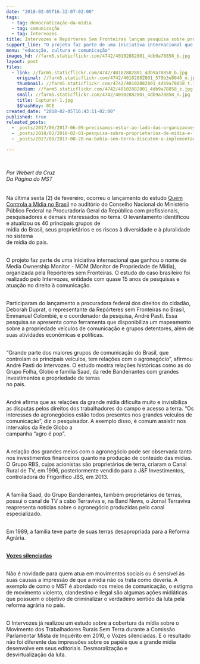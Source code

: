 ```yaml
---
date: "2018-02-05T16:32:07-02:00"
tags:
  - tag: democratização-da-mídia
  - tag: comunicação
  - tag: Intervozes
title: Intervozes e Repórteres Sem Fronteiras lançam pesquisa sobre proprietários de mídia no Brasil
support_line: "O projeto faz parte de uma iniciativa internacional que ganhou o nome de Media Ownership Monitor "
menu: "educação, cultura e comunicação"
images_hd: //farm5.staticflickr.com/4742/40102882801_4db9a78858_b.jpg
layout: post
files:
  - link: //farm5.staticflickr.com/4742/40102882801_4db9a78858_b.jpg
    original: //farm5.staticflickr.com/4742/40102882801_579b3e8046_o.jpg
    thumbnail: //farm5.staticflickr.com/4742/40102882801_4db9a78858_t.jpg
    medium: //farm5.staticflickr.com/4742/40102882801_4db9a78858_z.jpg
    small: //farm5.staticflickr.com/4742/40102882801_4db9a78858_n.jpg
    title: Capturar-1.jpg
    $$hashKey: 0CE
created_date: "2018-02-05T16:43:11-02:00"
published: true
releated_posts:
  - _posts/2017/06/2017-06-09-precisamos-estar-ao-lado-das-organizacoes-populares-afirma-coordenadora-do-fndc.md
  - _posts/2018/02/2018-02-01-pesquisa-sobre-proprietarios-de-midia-e-lancada-em-brasilia.md
  - _posts/2017/08/2017-08-28-na-bahia-sem-terra-discutem-a-implementacao-de-radios-comunitarias-livres.md

---
```

<p>&nbsp;</p>

<div dir="auto"><em>Por Webert da Cruz</em></div>

<div dir="auto"><em>Da P&aacute;gina do MST&nbsp;</em></div>

<div dir="auto"><br />
<br />
Na &uacute;ltima sexta&nbsp;(2) de fevereiro, ocorreu o lan&ccedil;amento do estudo <a href="https://brazil.mom-rsf.org/br/">Quem Controla a M&iacute;dia no Brasil</a> no audit&oacute;rio do Conselho Nacional do Minist&eacute;rio P&uacute;blico Federal na Procuradoria Geral da Rep&uacute;blica com profissionais, pesquisadores e demais interessados no tema. O levantamento identificou e atualizou os 40 principais grupos de<br />
m&iacute;dia do Brasil, seus propriet&aacute;rios e os riscos &agrave; diversidade e &agrave; pluralidade no sistema<br />
de m&iacute;dia do pa&iacute;s.</div>

<p><br />
O projeto faz parte de uma iniciativa internacional que ganhou o nome de Media Ownership Monitor - MOM (Monitor de Propriedade de M&iacute;dia), organizada pela Rep&oacute;rteres sem Fronteiras. O estudo do caso brasileiro foi realizado pelo Intervozes, entidade com quase 15 anos de pesquisas e atua&ccedil;&atilde;o no direito &agrave; comunica&ccedil;&atilde;o.</p>

<p><br />
Participaram do lan&ccedil;amento a procuradora federal dos direitos do cidad&atilde;o, Deborah Duprat, o representante da Rep&oacute;rteres sem Fronteiras no Brasil, Emmanuel Colombi&eacute;, e o coordenador da pesquisa, Andr&eacute; Pasti. Essa pesquisa se apresenta como ferramenta que disponibiliza um mapeamento sobre a propriedade ve&iacute;culos de comunica&ccedil;&atilde;o e grupos detentores, al&eacute;m de suas atividades econ&ocirc;micas e pol&iacute;ticas.</p>

<p><br />
&ldquo;Grande parte dos maiores grupos de comunica&ccedil;&atilde;o do Brasil, que controlam os principais ve&iacute;culos, tem rela&ccedil;&otilde;es com o agroneg&oacute;cio&rdquo;, afirmou Andr&eacute; Pasti do Intervozes. O estudo mostra rela&ccedil;&otilde;es hist&oacute;ricas como as do Grupo Folha, Globo e fam&iacute;lia Saad, da rede Bandeirantes com grandes investimentos e propriedade de terras<br />
no pa&iacute;s.</p>

<p><br />
Andr&eacute; afirma que as rela&ccedil;&otilde;es da grande m&iacute;dia dificulta muito e invisibiliza as disputas pelos direitos dos trabalhadores do campo e acesso a terra. &ldquo;Os interesses do agroneg&oacute;cios est&atilde;o todos presentes nos grandes ve&iacute;culos de comunica&ccedil;&atilde;o&rdquo;, diz o pesquisador. A exemplo disso, &eacute; comum assistir nos intervalos da Rede Globo a<br />
campanha &ldquo;agro &eacute; pop&rdquo;.</p>

<p><br />
A rela&ccedil;&atilde;o dos grandes meios com o agroneg&oacute;cio pode ser observada tanto nos investimentos financeiros quanto na produ&ccedil;&atilde;o de conte&uacute;do das m&iacute;dias. O Grupo RBS, cujos acionistas s&atilde;o propriet&aacute;rios de terra, criaram o Canal Rural de TV, em 1996, posteriormente vendido para a J&amp;F Investimentos, controladora do Frigor&iacute;fico JBS, em 2013.</p>

<p><br />
A fam&iacute;lia Saad, do Grupo Bandeirantes, tamb&eacute;m propriet&aacute;rios de terras, possui o canal de TV a cabo Terraviva e, na Band News, o Jornal Terraviva reapresenta not&iacute;cias sobre o agroneg&oacute;cio produzidas pelo canal especializado.</p>

<p><br />
Em 1989, a fam&iacute;lia teve parte de suas terras desapropriada para a Reforma Agr&aacute;ria.</p>

<p><br />
<a href="http://intervozes.org.br/arquivos/interliv003vozsmst.pdf"><strong>Vozes silenciadas</strong></a></p>

<p><br />
N&atilde;o &eacute; novidade para quem atua em movimentos sociais ou &eacute; sens&iacute;vel &agrave;s suas causas a impress&atilde;o de que a m&iacute;dia n&atilde;o os trata como deveria. A exemplo de como o MST &eacute; abordado nos meios de comunica&ccedil;&atilde;o, o estigma de movimento violento, clandestino e ilegal s&atilde;o algumas a&ccedil;&otilde;es midi&aacute;ticas que possuem o objetivo de criminalizar o verdadeiro sentido da luta pela reforma agr&aacute;ria no pa&iacute;s.</p>

<p><br />
O Intervozes j&aacute; realizou um estudo sobre a cobertura da m&iacute;dia sobre o Movimento dos Trabalhadores Rurais Sem Terra durante a Comiss&atilde;o Parlamentar Mista de Inqu&eacute;rito em 2010, o Vozes silenciadas. E o resultado n&atilde;o foi diferente das impress&otilde;es sobre os pap&eacute;is que a grande m&iacute;dia desenvolve em seus editoriais. Desmoraliza&ccedil;&atilde;o e<br />
desvirtualiza&ccedil;&atilde;o da luta.</p>
